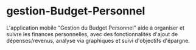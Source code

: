 # gestion-Budget-Personnel
L'application mobile "Gestion du Budget Personnel" aide à organiser et suivre les finances personnelles, avec des fonctionnalités d'ajout de dépenses/revenus, analyse via graphiques et suivi d'objectifs d'épargne.
